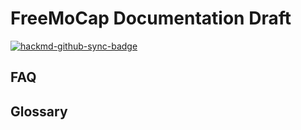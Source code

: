 # FreeMoCap Documentation Draft

[![hackmd-github-sync-badge](https://hackmd.io/orxXYZMRTrOsyYbRiNsX_A/badge)](https://hackmd.io/orxXYZMRTrOsyYbRiNsX_A)


## FAQ

## Glossary
